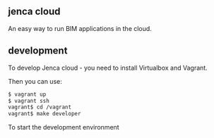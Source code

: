 ## jenca cloud

An easy way to run BIM applications in the cloud.

## development

To develop Jenca cloud - you need to install Virtualbox and Vagrant.

Then you can use:

```bash
$ vagrant up
$ vagrant ssh
vagrant$ cd /vagrant
vagrant$ make developer
```

To start the development environment